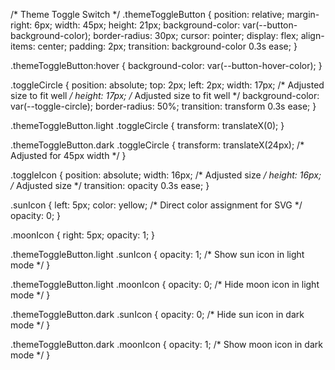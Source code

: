 /* Theme Toggle Switch */
.themeToggleButton {
  position: relative;
  margin-right: 6px;
  width: 45px;
  height: 21px;
  background-color: var(--button-background-color);
  border-radius: 30px;
  cursor: pointer;
  display: flex;
  align-items: center;
  padding: 2px;
  transition: background-color 0.3s ease;
}

.themeToggleButton:hover {
  background-color: var(--button-hover-color);
}

.toggleCircle {
  position: absolute;
  top: 2px;
  left: 2px;
  width: 17px; /* Adjusted size to fit well */
  height: 17px; /* Adjusted size to fit well */
  background-color: var(--toggle-circle);
  border-radius: 50%;
  transition: transform 0.3s ease;
}

.themeToggleButton.light .toggleCircle {
  transform: translateX(0);
}

.themeToggleButton.dark .toggleCircle {
  transform: translateX(24px); /* Adjusted for 45px width */
}

.toggleIcon {
  position: absolute;
  width: 16px; /* Adjusted size */
  height: 16px; /* Adjusted size */
  transition: opacity 0.3s ease;
}

.sunIcon {
  left: 5px;
  color: yellow; /* Direct color assignment for SVG */
  opacity: 0;
}

.moonIcon {
  right: 5px;
  opacity: 1;
}

.themeToggleButton.light .sunIcon {
  opacity: 1; /* Show sun icon in light mode */
}

.themeToggleButton.light .moonIcon {
  opacity: 0; /* Hide moon icon in light mode */
}

.themeToggleButton.dark .sunIcon {
  opacity: 0; /* Hide sun icon in dark mode */
}

.themeToggleButton.dark .moonIcon {
  opacity: 1; /* Show moon icon in dark mode */
}
